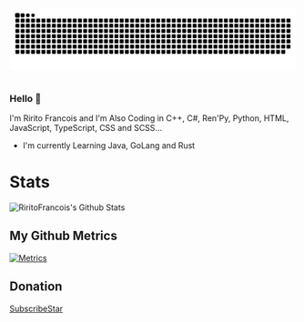 <div align="center">
 <img src="https://github.com/RiritoFrancois/RiritoFrancois/blob/main/github-contribution-grid-snake.svg" />
 <table>

 </table>
</div>

### Hello 👋
I'm Ririto Francois and I'm Also Coding in C++, C#, Ren'Py, Python, HTML, JavaScript, TypeScript, CSS and SCSS...
- I'm currently Learning Java, GoLang and Rust

# Stats

<img width="65%" src="https://github-readme-stats.vercel.app/api?username=RiritoFrancois&hide=contribs,prs,issues&theme=prussian&bg_color=79139c&show_icons=true&hide_border=false&include_all_commits=true&border_color=aca1ff)" alt="RiritoFrancois's Github Stats"></img>

## My Github Metrics

[![Metrics](https://raw.githubusercontent.com/RiritoFrancois/RiritoFrancois/ci-generated-metrics/github-metrics.svg)](https://github.com/RiritoFrancois)
## Donation

[SubscribeStar](https://www.subscribestar.com/riritofrancois)
